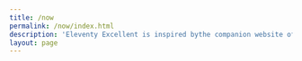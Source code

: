 ```yaml
---
title: /now
permalink: /now/index.html
description: 'Eleventy Excellent is inspired bythe companion website of Andy Bell’s talk "Be the browser’s mentor, not its micromanager".'
layout: page
---
```

